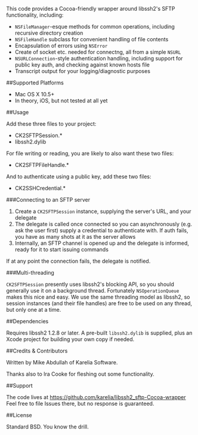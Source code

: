 This code provides a Cocoa-friendly wrapper around libssh2's SFTP functionality, including:

- `NSFileManager`-esque methods for common operations, including recursive directory creation
- `NSFileHandle` subclass for convenient handling of file contents
- Encapsulation of errors using `NSError`
- Create of socket etc. needed for connectng, all from a simple `NSURL`
- `NSURLConnection`-style authentication handling, including support for public key auth, and checking against known hosts file
- Transcript output for your logging/diagnostic purposes

##Supported Platforms
- Mac OS X 10.5+
- In theory, iOS, but not tested at all yet

##Usage

Add these three files to your project:

- CK2SFTPSession.*
- libssh2.dylib

For file writing or reading, you are likely to also want these two files:

- CK2SFTPFileHandle.*

And to authenticate using a public key, add these two files:

- CK2SSHCredential.*

###Connecting to an SFTP server

1. Create a `CK2SFTPSession` instance, supplying the server's URL, and your delegate
2. The delegate is called once connected so you can asynchronously (e.g. ask the user first) supply a credential to authenticate with. If auth fails, you have as many shots at it as the server allows
3. Internally, an SFTP channel is opened up and the delegate is informed, ready for it to start issuing commands

If at any point the connection fails, the delegate is notified.

###Multi-threading

`CK2SFTPSession` presently uses libssh2's blocking API, so you should generally use it on a background thread. Fortunately `NSOperationQueue` makes this nice and easy. We use the same threading model as libssh2, so session instances (and their file handles) are free to be used on any thread, but only one at a time.

##Dependencies

Requires libssh2 1.2.8 or later. A pre-built `libssh2.dylib` is supplied, plus an Xcode project for building your own copy if needed.

##Credits & Contributors

Written by Mike Abdullah of Karelia Software.

Thanks also to Ira Cooke for fleshing out some functionality.

##Support

The code lives at https://github.com/karelia/libssh2_sftp-Cocoa-wrapper
Feel free to file Issues there, but no response is guaranteed.

##License

Standard BSD. You know the drill.